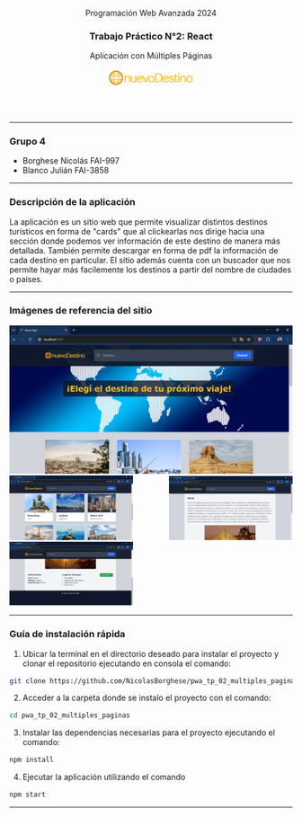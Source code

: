 <div align="center">

Programación Web Avanzada 2024

<h3>Trabajo Práctico N°2: React</h3>
Aplicación con Múltiples Páginas
<br><br>

<img src="public/assets/logoNuevoDestino1.png" width="30%" alt="Logo del sitio"/>

<br><br>

</div>

---

<h3>Grupo 4</h3>

-   Borghese Nicolás FAI-997
-   Blanco Julián FAI-3858

---

<h3>Descripción de la aplicación</h3>

La aplicación es un sitio web que permite visualizar distintos destinos turísticos en forma de "cards" que al clickearlas nos dirige hacia una sección donde podemos ver información de este destino de manera más detallada. También permite descargar en forma de pdf la información de cada destino en particular. El sitio además cuenta con un buscador que nos permite hayar más facilemente los destinos a partir del nombre de ciudades o paises.

---
<h3>Imágenes de referencia del sitio</h3>

<img src="public/assets/vistaProyecto01.png" alt="Imagen de referencia 01"/>

<div align="justify">
  <img src="public/assets/vistaProyecto02.png" width="220" alt="Imagen de referencia 02">
  <img src="public/assets/vistaProyecto03.png" width="220" alt="Imagen de referencia 03">
  <img src="public/assets/vistaProyecto04.png" width="220" alt="Imagen de referencia 04">
</div>

---
<h3>Guía de instalación rápida</h3>

1. Ubicar la terminal en el directorio deseado para instalar el proyecto y clonar el repositorio ejecutando en consola el comando:
```bash
git clone https://github.com/NicolasBorghese/pwa_tp_02_multiples_paginas.git
```
2. Acceder a la carpeta donde se instalo el proyecto con el comando:

```bash
cd pwa_tp_02_multiples_paginas
```
3. Instalar las dependencias necesarias para el proyecto ejecutando el comando:

```bash
npm install
```

4. Ejecutar la aplicación utilizando el comando

```bash
npm start
```

---

